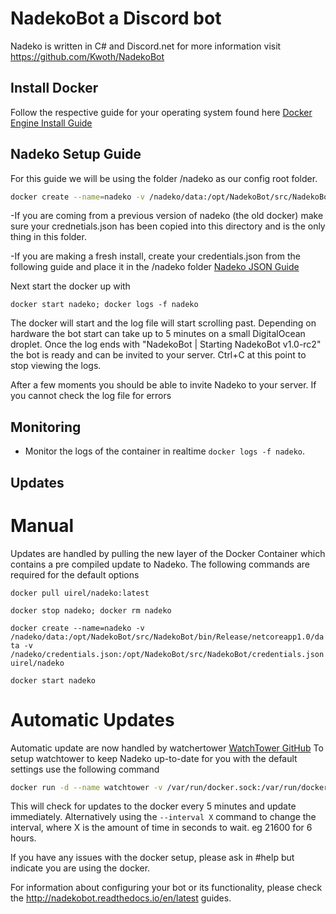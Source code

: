 # NadekoBot a Discord bot 
Nadeko is written in C# and Discord.net for more information visit <https://github.com/Kwoth/NadekoBot>

## Install Docker
Follow the respective guide for your operating system found here [Docker Engine Install Guide](https://docs.docker.com/engine/installation/)

## Nadeko Setup Guide
For this guide we will be using the folder /nadeko as our config root folder.

```bash
docker create --name=nadeko -v /nadeko/data:/opt/NadekoBot/src/NadekoBot/bin/Release/netcoreapp1.0/data -v /nadeko/credentials.json:/opt/NadekoBot/src/NadekoBot/credentials.json uirel/nadeko
```
-If you are coming from a previous version of nadeko (the old docker) make sure your crednetials.json has been copied into this directory and is the only thing in this folder. 

-If you are making a fresh install, create your credentials.json from the following guide and place it in the /nadeko folder [Nadeko JSON Guide](http://nadekobot.readthedocs.io/en/latest/JSON%20Explanations/)

Next start the docker up with 

`docker start nadeko; docker logs -f nadeko`

The docker will start and the log file will start scrolling past. Depending on hardware the bot start can take up to 5 minutes on a small DigitalOcean droplet.
Once the log ends with "NadekoBot | Starting NadekoBot v1.0-rc2" the bot is ready and can be invited to your server. Ctrl+C at this point to stop viewing the logs.

After a few moments you should be able to invite Nadeko to your server. If you cannot check the log file for errors 

## Monitoring

* Monitor the logs of the container in realtime `docker logs -f nadeko`.

## Updates

# Manual
Updates are handled by pulling the new layer of the Docker Container which contains a pre compiled update to Nadeko.
The following commands are required for the default options

`docker pull uirel/nadeko:latest`

`docker stop nadeko; docker rm nadeko`

`docker create --name=nadeko -v /nadeko/data:/opt/NadekoBot/src/NadekoBot/bin/Release/netcoreapp1.0/data -v /nadeko/credentials.json:/opt/NadekoBot/src/NadekoBot/credentials.json uirel/nadeko`

`docker start nadeko`


# Automatic Updates
Automatic update are now handled by watchertower [WatchTower GitHub](https://github.com/CenturyLinkLabs/watchtower)
To setup watchtower to keep Nadeko up-to-date for you with the default settings use the following command

```bash
docker run -d --name watchtower -v /var/run/docker.sock:/var/run/docker.sock centurylink/watchtower --cleanup nadeko
```

This will check for updates to the docker every 5 minutes and update immediately. Alternatively using the `--interval X` command to change the interval, where X is the amount of time in seconds to wait. eg 21600 for 6 hours.


If you have any issues with the docker setup, please ask in #help but indicate you are using the docker.

For information about configuring your bot or its functionality, please check the <http://nadekobot.readthedocs.io/en/latest> guides.
